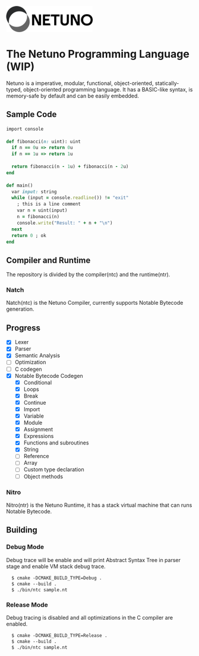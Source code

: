 <picture>
  <source media="(prefers-color-scheme: dark)" srcset="netuno-dark.svg">
  <img src="netuno.svg" alt="Netuno logo" height="70">
</picture>

# The Netuno Programming Language (WIP)

Netuno is a imperative, modular, functional, object-oriented, statically-typed, object-oriented programming language. It has a BASIC-like syntax, is memory-safe by default and can be easily embedded.

## Sample Code
```Ruby
import console

def fibonacci(n: uint): uint
  if n == 0u => return 0u
  if n == 1u => return 1u

  return fibonacci(n - 1u) + fibonacci(n - 2u)
end

def main()
  var input: string
  while (input = console.readline()) != "exit"
    ; this is a line comment
    var n = uint(input)
    n = fibonacci(n)
    console.write("Result: " + n + "\n")
  next
  return 0 ; ok
end

```

## Compiler and Runtime
The repository is divided by the compiler(ntc) and the runtime(ntr).

### Natch
Natch(ntc) is the Netuno Compiler, currently supports Notable Bytecode generation.

Progress
----------
- [x] Lexer
- [x] Parser
- [x] Semantic Analysis
- [ ] Optimization
- [ ] C codegen
- [x] Notable Bytecode Codegen
  - [x] Conditional
  - [x] Loops
  - [x] Break
  - [x] Continue
  - [x] Import
  - [x] Variable
  - [x] Module
  - [x] Assignment
  - [x] Expressions
  - [x] Functions and subroutines
  - [x] String
  - [ ] Reference
  - [ ] Array
  - [ ] Custom type declaration
  - [ ] Object methods

### Nitro
Nitro(ntr) is the Netuno Runtime, it has a stack virtual machine that can runs Notable Bytecode.

## Building
### Debug Mode
Debug trace will be enable and will print Abstract Syntax Tree in parser stage and enable VM stack debug trace.
```
  $ cmake -DCMAKE_BUILD_TYPE=Debug .
  $ cmake --build .
  $ ./bin/ntc sample.nt
```

### Release Mode
Debug tracing is disabled and all optimizations in the C compiler are enabled.
```
  $ cmake -DCMAKE_BUILD_TYPE=Release .
  $ cmake --build .
  $ ./bin/ntc sample.nt
```
